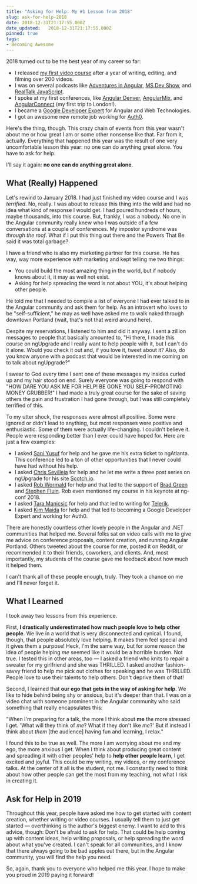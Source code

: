 ```yaml
---
title: "Asking for Help: My #1 Lesson from 2018"
slug: ask-for-help-2018
date: 2018-12-31T21:17:55.000Z
date_updated:   2018-12-31T21:17:55.000Z
pinned: true
tags: 
- Becoming Awesome
---
```


2018 turned out to be the best year of my career so far:

- I released [my first video course](http://www.upgradingangularjs.com) after a year of writing, editing, and filming over 200 videos.
- I was on several podcasts like [Adventures in Angular](https://devchat.tv/adv-in-angular/aia-186-ngupgrade-in-the-real-world-with-sam-julien), [MS Dev Show](https://msdevshow.com/2018/03/upgrading-angular-with-sam-julien/), and [RealTalk JavaScript](https://realtalkjavascript.simplecast.fm/b774b4f7).
- I spoke at my first conferences, like [Angular Denver](http://angulardenver.com/), [AngularMix](https://angularmix.com/#!/), and [AngularConnect](https://www.youtube.com/watch?v=495KHr966e0) (my first trip to London!).
- I became a [Google Developer Expert](https://developers.google.com/experts/people/sam-julien) for Angular and Web Technologies.
- I got an awesome new remote job working for [Auth0](http://www.auth0.com/blog).

Here's the thing, though. This crazy chain of events from this year wasn't about me or how great I am or some other nonsense like that. Far from it, actually. Everything that happened this year was the result of one very uncomfortable lesson this year: no one can do anything great alone. You have to ask for help.

I'll say it again: **no one can do anything great alone**.

## What (Really) Happened
Let's rewind to January 2018. I had just finished my video course and I was *terrified*. No, really. I was about to release this thing into the wild and had no idea what kind of response I would get. I had poured hundreds of hours, maybe thousands, into this course. But, frankly, I was a nobody. No one in the Angular community really knew who I was outside of a few conversations at a couple of conferences. My impostor syndrome was *through the roof*. What if I put this thing out there and the Powers That Be said it was total garbage?

I have a friend who is also my marketing partner for this course. He has way, way more experience with marketing and kept telling me two things:

- You could build the most amazing thing in the world, but if nobody knows about it, it may as well not exist.
- Asking for help spreading the word is not about YOU, it's about helping other people.

He told me that I needed to compile a list of everyone I had ever talked to in the Angular community and ask them for help. As an introvert who loves to be "self-sufficient," he may as well have asked me to walk naked through downtown Portland (wait, that's not that weird around here).

Despite my reservations, I listened to him and did it anyway. I sent a zillion messages to people that basically amounted to, "Hi there, I made this course on ngUpgrade and I really want to help people with it, but I can't do it alone. Would you check it out and, if you love it, tweet about it? Also, do you know anyone with a podcast that would be interested in me coming on to talk about ngUpgrade?"

I swear to God every time I sent one of these messages my insides curled up and my hair stood on end. Surely everyone was going to respond with "HOW DARE YOU ASK ME FOR HELP! BE GONE YOU SELF-PROMOTING MONEY GRUBBER!" I had made a truly great course for the sake of saving others the pain and frustration I had gone through, but I was still completely terrified of this.

To my utter shock, the responses were almost all positive. Some were ignored or didn't lead to anything, but most responses were positive and enthusiastic. Some of them were actually life-changing. I couldn't believe it. People were responding better than I ever could have hoped for. Here are just a few examples:

- I asked [Sani Yusuf](https://twitter.com/saniyusuf) for help and he gave me his extra ticket to ngAtlanta. This conference led to a ton of other opportunities that I never could have had without his help.
- I asked [Chris Sevilleja](https://twitter.com/chrisoncode) for help and he let me write a three post series on ngUpgrade for his site [Scotch.io](https://scotch.io/@samjulien).
- I asked [Rob Wormald](https://twitter.com/robwormald) for help and that led to the support of [Brad Green](https://twitter.com/bradlygreen) and [Stephen Fluin](https://twitter.com/stephenfluin). Rob even mentioned my course in his keynote at ng-conf 2018.
- I asked [Tara Manicsic](https://twitter.com/Tzmanics) for help and that led to writing for [Telerik](https://www.telerik.com/blogs/author/sam-julien).
- I asked [Kim Maida](https://twitter.com/KimMaida) for help and that led to becoming a Google Developer Expert and working for Auth0.

There are honestly countless other lovely people in the Angular and .NET communities that helped me. Several folks sat on video calls with me to give me advice on conference proposals, content creation, and running Angular Portland. Others tweeted about the course for me, posted it on Reddit, or recommended it to their friends, coworkers, and clients. And, most importantly, my students of the course gave me feedback about how much it helped them.

I can't thank all of these people enough, truly. They took a chance on me and I'll never forget it.

## What I Learned
I took away two lessons from this experience. 

First, **I drastically underestimated how much people love to help other people**. We live in a world that is very disconnected and cynical. I found, though, that people absolutely love helping. It makes them feel special and it gives them a purpose! Heck, I'm the same way, but for some reason the idea of people helping *me* seemed like it would be a horrible burden. Not true. I tested this in other areas, too &mdash; I asked a friend who knits to repair a sweater for my girlfriend and she was THRILLED. I asked another fashion-savvy friend to help me pick out clothes for speaking and he was THRILLED. People love to use their talents to help others. Don't deprive them of that!

Second, I learned that **our ego that gets in the way of asking for help**. We like to hide behind being shy or anxious, but it's deeper than that. I was on a video chat with someone prominent in the Angular community who said something that really encapsulates this: 

"When I'm preparing for a talk, the more I think about **me** the more stressed I get. 'What will they think of *me*? What if they don't like *me*?' But if instead I think about *them* [the audience] having fun and learning, I relax." 

I found this to be true as well. The more I am worrying about me and my ego, the more anxious I get. When I think about producing great content and spreading it with other peoples' help to **help other people learn**, I get excited and joyful. This could be my writing, my videos, or my conference talks. At the center of it all is the student, not me. I constantly need to think about how other people can get the most from my teaching, not what I risk in creating it.

## Ask for Help in 2019
Throughout this year, people have asked me how to get started with content creation, whether writing or video courses. I usually tell them to just get started &mdash; overthinking is the author's biggest enemy. I want to add to this advice, though: Don't be afraid to ask for help. That could be help coming up with content ideas, help writing proposals, or help spreading the word about what you've created. I can't speak for all communities, and I know that there always going to be bad apples out there, but in the Angular community, you will find the help you need. 

So, again, thank you to everyone who helped me this year. I hope to make you proud in 2019 paying it forward!



